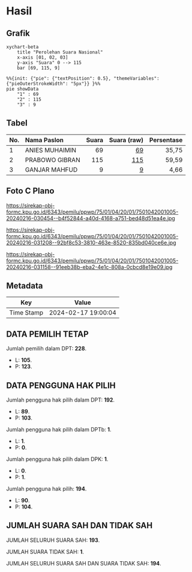# Hasil

## Grafik

```mermaid
xychart-beta
    title "Perolehan Suara Nasional"
    x-axis [01, 02, 03]
    y-axis "Suara" 0 --> 115
    bar [69, 115, 9]
```

```mermaid
%%{init: {"pie": {"textPosition": 0.5}, "themeVariables": {"pieOuterStrokeWidth": "5px"}} }%%
pie showData
    "1" : 69
    "2" : 115
    "3" : 9
```

## Tabel

| No. | Nama Paslon    | Suara | Suara (raw) | Persentase |
|:--- |:-------------- | -----:| -----------:| ----------:|
| 1   | ANIES MUHAIMIN | 69    | [69][p-1]   | 35,75      |
| 2   | PRABOWO GIBRAN | 115   | [115][p-2]  | 59,59      |
| 3   | GANJAR MAHFUD  | 9     | [9][p-3]    | 4,66       |


[p-1]: https://github.com/gigit-pemilu/pemilu-2024/blob/main/pilpres/hitung-suara/sub/75-gorontalo/sub/01-gorontalo/sub/04-tibawa/sub/2001-isimu-utara/sub/005-tps/sub/paslon-1.txt
[p-2]: https://github.com/gigit-pemilu/pemilu-2024/blob/main/pilpres/hitung-suara/sub/75-gorontalo/sub/01-gorontalo/sub/04-tibawa/sub/2001-isimu-utara/sub/005-tps/sub/paslon-2.txt
[p-3]: https://github.com/gigit-pemilu/pemilu-2024/blob/main/pilpres/hitung-suara/sub/75-gorontalo/sub/01-gorontalo/sub/04-tibawa/sub/2001-isimu-utara/sub/005-tps/sub/paslon-3.txt

## Foto C Plano

https://sirekap-obj-formc.kpu.go.id/6343/pemilu/ppwp/75/01/04/20/01/7501042001005-20240216-030454--b4f52844-a40d-4168-a751-bed48d51ea4e.jpg

https://sirekap-obj-formc.kpu.go.id/6343/pemilu/ppwp/75/01/04/20/01/7501042001005-20240216-031208--92bf8c53-3810-463e-8520-835bd040ce6e.jpg

https://sirekap-obj-formc.kpu.go.id/6343/pemilu/ppwp/75/01/04/20/01/7501042001005-20240216-031158--91eeb38b-eba2-4e1c-808a-0cbcd8e19e09.jpg


## Metadata

| Key        | Value               |
| ---------- | ------------------- |
| Time Stamp | 2024-02-17 19:00:04 |


## DATA PEMILIH TETAP

Jumlah pemilih dalam DPT: **228**.
 * L: **105**.
 * P: **123**.

## DATA PENGGUNA HAK PILIH

Jumlah pengguna hak pilih dalam DPT: **192**.
 * L: **89**.
 * P: **103**.

Jumlah pengguna hak pilih dalam DPTb: **1**.
 * L: **1**.
 * P: **0**.

Jumlah pengguna hak pilih dalam DPK: **1**.
 * L: **0**.
 * P: **1**.

Jumlah pengguna hak pilih: **194**.
 * L: **90**.
 * P: **104**.

## JUMLAH SUARA SAH DAN TIDAK SAH

JUMLAH SELURUH SUARA SAH: **193**.

JUMLAH SUARA TIDAK SAH: **1**.

JUMLAH SELURUH SUARA SAH DAN SUARA TIDAK SAH: **194**.


